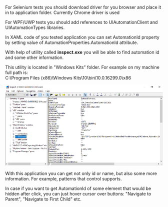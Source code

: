 For Selenium tests you should download driver for you browser and place it in to application folder.
Currently Chrome driver is used


For WPF/UWP tests you should add references to UIAutomationClient and UIAutomationTypes libraries.

In XAML code of you tested application you can set AutomationId property by setting value of AutomationProperties.AutomationId attribute.

With help of utility called **inspect.exe** you will be able to find automation id and some other information.

This utility is located in "Windows Kits" folder. For example on my machine full path is:   
C:\Program Files (x86)\Windows Kits\10\bin\10.0.16299.0\x86

![inspect.exe](https://github.com/programmersommer/UI-Tests-NET-Web_Apps/blob/master/inspect.png)

With this application you can get not only id or name, but also some more information. For example, patterns that control supports.

In case if you want to get AutomationId of some element that would be hidden after click, you can just hover cursor over buttons:
"Navigate to Parent", "Navigate to First Child" etc.
